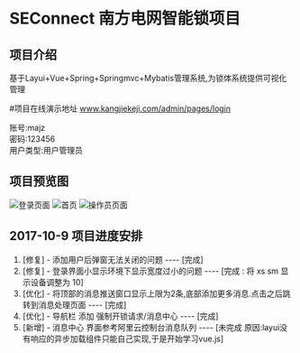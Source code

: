 # SEConnect 南方电网智能锁项目

## 项目介绍
基于Layui+Vue+Spring+Springmvc+Mybatis管理系统,为锁体系统提供可视化管理

#项目在线演示地址
www.kangjiekeji.com/admin/pages/login

账号:majz<br/>
密码:123456<br/>
用户类型:用户管理员

## 项目预览图
![登录页面](http://www.kangjiekeji.com/static/common/images/demo-img-3.png)
![首页](http://www.kangjiekeji.com/static/common/images/demo-img-1.png)
![操作员页面](http://www.kangjiekeji.com/static/common/images/demo-img-2.png)


## 2017-10-9 项目进度安排

1. [修复] - 添加用户后弹窗无法关闭的问题  ----  [完成]
2. [修复] - 登录界面小显示环境下显示宽度过小的问题  ----  [完成 : 将 xs sm 显示设备调整为 10]
3. [优化] - 将顶部的消息推送窗口显示上限为2条,底部添加更多消息.点击之后跳转到消息处理页面  ----  [完成]
4. [优化] - 导航栏 添加 强制开锁请求/消息中心  ---- [完成]
5. [新增] - 消息中心 界面参考阿里云控制台消息队列  ----  [未完成 原因:layui没有响应的异步加载组件只能自己实现,于是开始学习vue.js]



